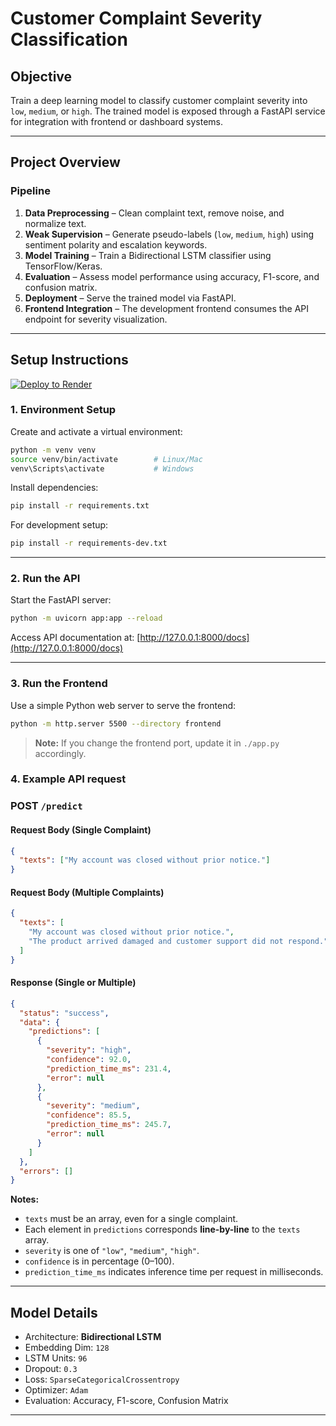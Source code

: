 # Customer Complaint Severity Classification

## Objective

Train a deep learning model to classify customer complaint severity into `low`, `medium`, or `high`.
The trained model is exposed through a FastAPI service for integration with frontend or dashboard systems.

---

## Project Overview

### Pipeline

1. **Data Preprocessing** – Clean complaint text, remove noise, and normalize text.
2. **Weak Supervision** – Generate pseudo-labels (`low`, `medium`, `high`) using sentiment polarity and escalation keywords.
3. **Model Training** – Train a Bidirectional LSTM classifier using TensorFlow/Keras.
4. **Evaluation** – Assess model performance using accuracy, F1-score, and confusion matrix.
5. **Deployment** – Serve the trained model via FastAPI.
6. **Frontend Integration** – The development frontend consumes the API endpoint for severity visualization.

---

## Setup Instructions

[![Deploy to Render](https://render.com/images/deploy-to-render-button.svg)](https://render.com/deploy?repo=https://github.com/Saksham-3175/customer-serverity-classifier)

### 1. Environment Setup

Create and activate a virtual environment:

```bash
python -m venv venv
source venv/bin/activate        # Linux/Mac
venv\Scripts\activate           # Windows
```

Install dependencies:

```bash
pip install -r requirements.txt
```

For development setup:

```bash
pip install -r requirements-dev.txt
```

---

### 2. Run the API

Start the FastAPI server:

```bash
python -m uvicorn app:app --reload
```

Access API documentation at:
[http://127.0.0.1:8000/docs](http://127.0.0.1:8000/docs)

---

### 3. Run the Frontend

Use a simple Python web server to serve the frontend:

```bash
python -m http.server 5500 --directory frontend
```

> **Note:** If you change the frontend port, update it in `./app.py` accordingly.

### 4. Example API request

### **POST** `/predict`

#### **Request Body (Single Complaint)**

```json
{
  "texts": ["My account was closed without prior notice."]
}
```

#### **Request Body (Multiple Complaints)**

```json
{
  "texts": [
    "My account was closed without prior notice.",
    "The product arrived damaged and customer support did not respond."
  ]
}
```

#### **Response (Single or Multiple)**

```json
{
  "status": "success",
  "data": {
    "predictions": [
      {
        "severity": "high",
        "confidence": 92.0,
        "prediction_time_ms": 231.4,
        "error": null
      },
      {
        "severity": "medium",
        "confidence": 85.5,
        "prediction_time_ms": 245.7,
        "error": null
      }
    ]
  },
  "errors": []
}
```

**Notes:**

- `texts` must be an array, even for a single complaint.
- Each element in `predictions` corresponds **line-by-line** to the `texts` array.
- `severity` is one of `"low"`, `"medium"`, `"high"`.
- `confidence` is in percentage (0–100).
- `prediction_time_ms` indicates inference time per request in milliseconds.

---

## Model Details

- Architecture: **Bidirectional LSTM**
- Embedding Dim: `128`
- LSTM Units: `96`
- Dropout: `0.3`
- Loss: `SparseCategoricalCrossentropy`
- Optimizer: `Adam`
- Evaluation: Accuracy, F1-score, Confusion Matrix

---
